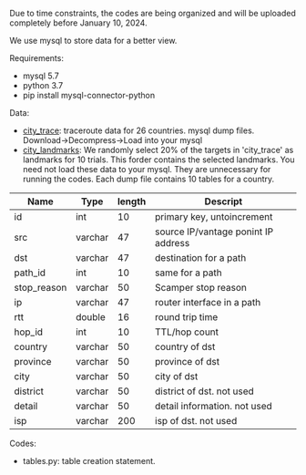 Due to time constraints, the codes are being organized and will be uploaded completely before January 10, 2024.

We use mysql to store data for a better view.

Requirements:
- mysql 5.7
- python 3.7
- pip install mysql-connector-python


Data:
- [city_trace](./data/city_trace/): traceroute data for 26 countries. mysql dump files. Download->Decompress->Load into your mysql
- [city_landmarks](./data/city_landmark/): We randomly select 20% of the targets in 'city_trace' as landmarks for 10 trials. This forder contains the selected landmarks. You need not load these data to your mysql. They are unnecessary for running the codes. Each dump file contains 10 tables for a country.

| **Name**    | **Type** | **length** | **Descript**                        |
|-------------|----------|------------|-------------------------------------|
| id          | int      | 10         | primary key, untoincrement          |
| src         | varchar  | 47         | source IP/vantage ponint IP address |
| dst         | varchar  | 47         | destination for a path              |
| path_id     | int      | 10         | same for a path                     |
| stop_reason | varchar  | 50         | Scamper stop reason                 |
| ip          | varchar  | 47         | router interface in a path          |
| rtt         | double   | 16         | round trip time                     |
| hop_id      | int      | 10         | TTL/hop count                       |
| country     | varchar  | 50         | country of dst                      |
| province    | varchar  | 50         | province of dst                     |
| city        | varchar  | 50         | city of dst                         |
| district    | varchar  | 50         | district of dst. not used           |
| detail      | varchar  | 50         | detail information. not used        |
| isp         | varchar  | 200        | isp of dst. not used                | 


Codes:
- tables.py: table creation statement.


